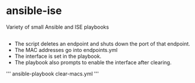 # ansible-ise
Variety of small Ansible and ISE playbooks

##

* The script deletes an endpoint and shuts down the port of that endpoint.
* The MAC addresses go into endpoints.yml
* The interface is set in the playbook.
* The playbook also prompts to enable the interface after clearing.

'''
ansible-playbook clear-macs.yml
'''
